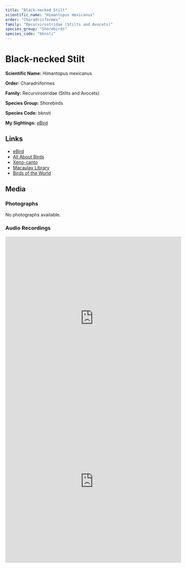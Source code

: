 ```yaml
---
title: "Black-necked Stilt"
scientific_name: "Himantopus mexicanus"
order: "Charadriiformes"
family: "Recurvirostridae (Stilts and Avocets)"
species_group: "Shorebirds"
species_code: "bknsti"
---
```


# Black-necked Stilt

**Scientific Name:** Himantopus mexicanus

**Order:** Charadriiformes

**Family:** Recurvirostridae (Stilts and Avocets)

**Species Group:** Shorebirds

**Species Code:** bknsti

**My Sightings:** [eBird](https://ebird.org/lifelist?r=world&time=life&spp=bknsti)

## Links
* [eBird](https://ebird.org/species/bknsti) 
* [All About Birds](https://www.allaboutbirds.org/guide/bknsti) 
* [Xeno-canto](https://www.xeno-canto.org/species/himantopus-mexicanus) 
* [Macaulay Library](https://search.macaulaylibrary.org/catalog?taxonCode=bknsti&sort=rating_rank_desc)
* [Birds of the World](https://birdsoftheworld.org/bow/species/bknsti)

## Media
### Photographs
No photographs available.

### Audio Recordings
<iframe src="https://macaulaylibrary.org/asset/626684567/embed" width="550" height="510" frameborder="0" allowfullscreen></iframe>
<iframe src="https://macaulaylibrary.org/asset/626685012/embed" width="550" height="510" frameborder="0" allowfullscreen></iframe>
